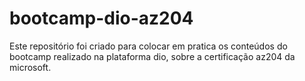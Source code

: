 # bootcamp-dio-az204
Este repositório foi criado para colocar em pratica os conteúdos do bootcamp realizado na plataforma dio, sobre a certificação az204 da microsoft.
